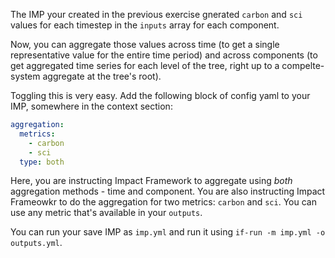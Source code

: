 The IMP your created in the previous exercise gnerated `carbon` and `sci` values for each timestep in the `inputs` array for each component.

Now, you can aggregate those values across time (to get a single representative value for the entire time period) and across components (to get aggregated time series for each level of the tree, right up to a compelte-system aggregate at the tree's root).

Toggling this is very easy. Add the following block of config yaml to your IMP, somewhere in the context section:

```yaml
aggregation:
  metrics:
    - carbon
    - sci
  type: both
```

Here, you are instructing Impact Framework to aggregate using *both* aggregation methods - time and component. You are also instructing Impact Frameowkr to do the aggregation for two metrics: `carbon` and `sci`. You can use any metric that's available in your `outputs`.

You can run your save IMP as `imp.yml` and run it using `if-run -m imp.yml -o outputs.yml`.
